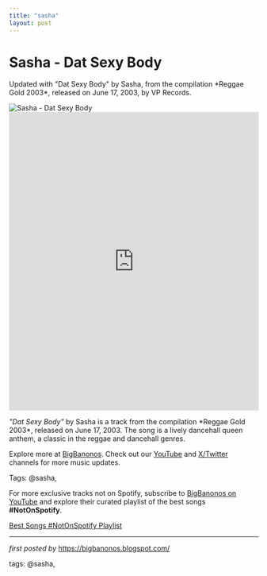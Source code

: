 ```yaml
---
title: "sasha"
layout: post
---
```

<!-- Title of the Post -->
<h1 >Sasha - Dat Sexy Body</h1> <!-- Introductory Text -->
<p >Updated with "Dat Sexy Body" by Sasha, from the compilation *Reggae Gold 2003*, released on June 17, 2003, by VP Records.</p> <!-- Featured Image -->
<div > <img src="https://i.ytimg.com/vi/yxP2jo6cvS8/maxresdefault.jpg" alt="Sasha - Dat Sexy Body" />
</div> <!-- YouTube Video Embed -->
<div > <iframe width="100%" height="601" src="https://www.youtube.com/embed/yxP2jo6cvS8" title="Dat Sexy Body" frameborder="0" allow="accelerometer; autoplay; clipboard-write; encrypted-media; gyroscope; picture-in-picture; web-share" referrerpolicy="strict-origin-when-cross-origin" allowfullscreen></iframe>
</div> <!-- Song Information -->
<div > <p><em>"Dat Sexy Body"</em> by Sasha is a track from the compilation *Reggae Gold 2003*, released on June 17, 2003. The song is a lively dancehall queen anthem, a classic in the reggae and dancehall genres.</p>
</div> <!-- Footer Links -->
<div > <p>Explore more at <a href="https://bigbanonos.blogspot.com/" target="_blank">BigBanonos</a>. Check out our <a href="https://www.youtube.com/@BigBanonos" target="_blank">YouTube</a> and <a href="https://x.com/bigbanonos" target="_blank">X/Twitter</a> channels for more music updates.</p>
</div> <!-- Tags -->
<p >Tags: @sasha,</p>


<!--Subscribe and Playlist Links-->
<div>
    <p>For more exclusive tracks not on Spotify, subscribe to <a href="https://www.youtube.com/@BigBanonos" target="_blank">BigBanonos on YouTube</a> and explore their curated playlist of the best songs <strong>#NotOnSpotify</strong>.</p>
    <p><a href="https://www.youtube.com/playlist?list=PLtuNtuTatqI0kFahUCbtbfenC_ET5O_tr" target="_blank">Best Songs #NotOnSpotify Playlist<br /></a></p></div>

<hr />

<p><em>first posted by</em> <a href="https://bigbanonos.blogspot.com/" rel="noopener" target="_new">https://bigbanonos.blogspot.com/</a></p>

<p>tags: @sasha,</p>
